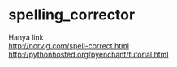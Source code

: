 # spelling_corrector
Hanya link <br>
http://norvig.com/spell-correct.html <br>
http://pythonhosted.org/pyenchant/tutorial.html
